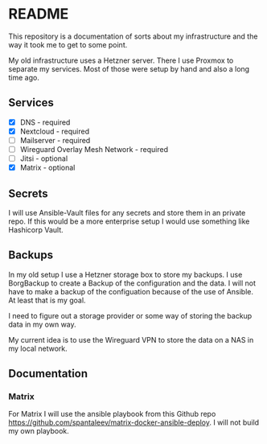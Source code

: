 # README

This repository is a documentation of sorts about my infrastructure and the way it took me to get to some point.

My old infrastructure uses a Hetzner server. There I use Proxmox to separate my services. Most of those were setup by hand and also a long time ago.

## Services

- [x] DNS - required
- [x] Nextcloud - required
- [ ] Mailserver - required
- [ ] Wireguard Overlay Mesh Network - required
- [ ] Jitsi - optional
- [x] Matrix - optional

## Secrets

I will use Ansible-Vault files for any secrets and store them in an private repo. If this would be a more enterprise setup I would use something like Hashicorp Vault.

## Backups

In my old setup I use a Hetzner storage box to store my backups. I use BorgBackup to create a Backup of the configuration and the data. I will not have to make a backup of the configuation because of the use of Ansible. At least that is my goal.

I need to figure out a storage provider or some way of storing the backup data in my own way.

My current idea is to use the Wireguard VPN to store the data on a NAS in my local network.

## Documentation

### Matrix

For Matrix I will use the ansible playbook from this Github repo https://github.com/spantaleev/matrix-docker-ansible-deploy. I will not build my own playbook.
